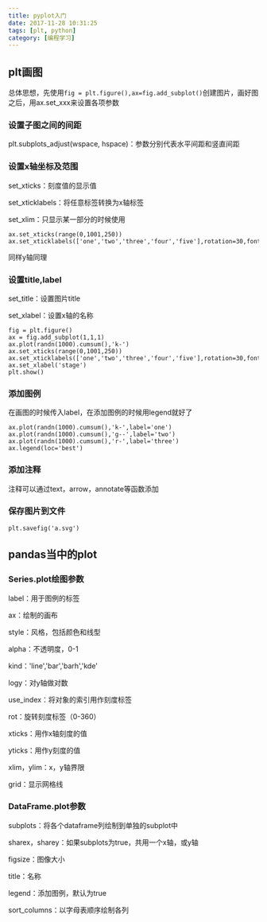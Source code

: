 ```yaml
---
title: pyplot入门
date: 2017-11-28 10:31:25
tags: [plt, python]
category: [编程学习]
---
```


## plt画图

总体思想，先使用`fig = plt.figure(),ax=fig.add_subplot()`创建图片，画好图之后，用ax.set_xxx来设置各项参数

<!--more-->

### 设置子图之间的间距

plt.subplots_adjust(wspace, hspace)：参数分别代表水平间距和竖直间距
### 设置x轴坐标及范围

set_xticks：刻度值的显示值

set_xticklabels：将任意标签转换为x轴标签

set_xlim：只显示某一部分的时候使用

```
ax.set_xticks(range(0,1001,250))
ax.set_xticklabels(['one','two','three','four','five'],rotation=30,fontsize='small')
```

同样y轴同理

### 设置title,label

set_title：设置图片title

set_xlabel：设置x轴的名称

```
fig = plt.figure()
ax = fig.add_subplot(1,1,1)
ax.plot(randn(1000).cumsum(),'k-')
ax.set_xticks(range(0,1001,250))
ax.set_xticklabels(['one','two','three','four','five'],rotation=30,fontsize='small')
ax.set_xlabel('stage')
plt.show()
```

### 添加图例

在画图的时候传入label，在添加图例的时候用legend就好了

```
ax.plot(randn(1000).cumsum(),'k-',label='one')
ax.plot(randn(1000).cumsum(),'g--',label='two')
ax.plot(randn(1000).cumsum(),'r-',label='three')
ax.legend(loc='best')
```

### 添加注释

注释可以通过text，arrow，annotate等函数添加

### 保存图片到文件

`plt.savefig('a.svg')`

## pandas当中的plot

### Series.plot绘图参数

label：用于图例的标签

ax：绘制的画布

style：风格，包括颜色和线型

alpha：不透明度，0-1

kind：'line','bar','barh','kde'

logy：对y轴做对数

use_index：将对象的索引用作刻度标签

rot：旋转刻度标签（0-360）

xticks：用作x轴刻度的值

yticks：用作y刻度的值

xlim，ylim：x，y轴界限

grid：显示网格线

### DataFrame.plot参数

subplots：将各个dataframe列绘制到单独的subplot中

sharex，sharey：如果subplots为true，共用一个x轴，或y轴

figsize：图像大小

title：名称

legend：添加图例，默认为true

sort_columns：以字母表顺序绘制各列



























